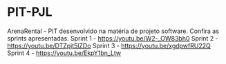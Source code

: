 # PIT-PJL
ArenaRental - PIT desenvolvido na matéria de projeto software.
Confira as sprints apresentadas.
Sprint 1 - https://youtu.be/W2-_OW83bh0
Sprint 2 - https://youtu.be/DTZpjt5lZDo
Sprint 3 - https://youtu.be/xgdpwfRU22Q
Sprint 4 - https://youtu.be/EkpY1bn_Ltw

